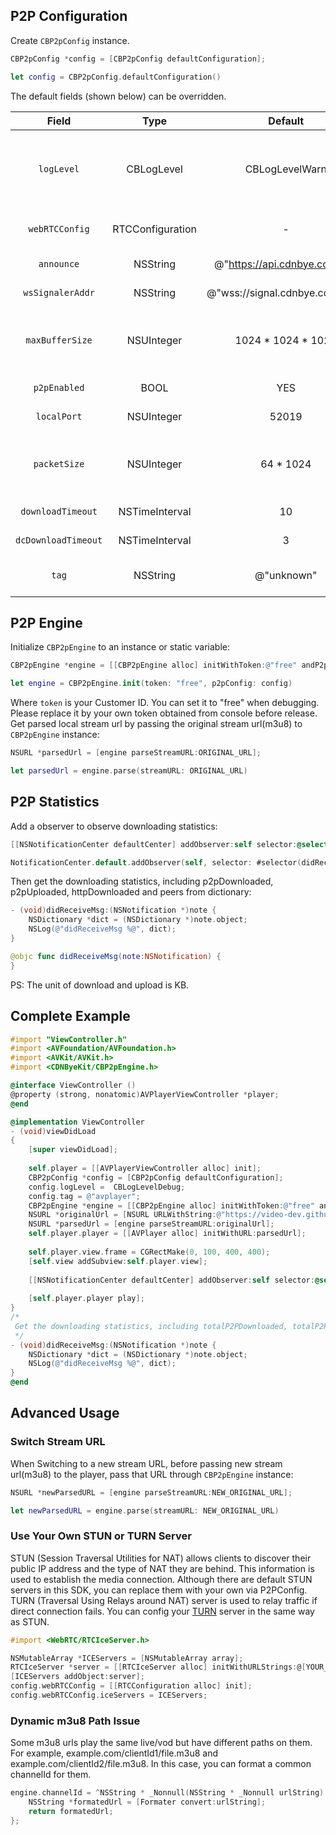 
## P2P Configuration
Create `CBP2pConfig` instance.
```objectivec
CBP2pConfig *config = [CBP2pConfig defaultConfiguration];
```
```swift
let config = CBP2pConfig.defaultConfiguration()
```

The default fields (shown below) can be overridden.

| Field | Type | Default | Description |
| :-: | :-: | :-: | :-: |
| `logLevel` | CBLogLevel | CBLogLevelWarn | Print log level(CBLogLevelNone, CBLogLevelDebug, CBLogLevelInfo, CBLogLevelWarn, CBLogLevelError).                                                                                       
| `webRTCConfig` | RTCConfiguration | - | Providing options to configure WebRTC connections.
| `announce` | NSString | @"https://api.cdnbye.com/v1" | The address of tracker server.
| `wsSignalerAddr` | NSString | @"wss://signal.cdnbye.com/wss" | The address of signal server.
| `maxBufferSize` | NSUInteger | 1024 * 1024 * 1024 | The max size of binary data that can be stored in the cache for VOD(Set to 0 will disable disk cache).
| `p2pEnabled` | BOOL | YES | Enable or disable p2p engine.
| `localPort` | NSUInteger | 52019 | The port for local http server.
| `packetSize` | NSUInteger | 64 * 1024 | The maximum package size sent by datachannel, 64KB should work with most of recent browsers.
| `downloadTimeout` | NSTimeInterval | 10 | TS file download timeout by HTTP.
| `dcDownloadTimeout` | NSTimeInterval | 3 | Download timeout for WebRTC datachannel.
| `tag` | NSString | @"unknown" | User defined tag which is presented in console.

## P2P Engine
Initialize `CBP2pEngine` to an instance or static variable:
```objectivec
CBP2pEngine *engine = [[CBP2pEngine alloc] initWithToken:@"free" andP2pConfig:config];
```
```swift
let engine = CBP2pEngine.init(token: "free", p2pConfig: config)
```
Where `token` is your Customer ID. You can set it to "free" when debugging. Please replace it by your own token obtained from console before release.
Get parsed local stream url by passing the original stream url(m3u8) to `CBP2pEngine` instance:
```objectivec
NSURL *parsedUrl = [engine parseStreamURL:ORIGINAL_URL];
```
```swift
let parsedUrl = engine.parse(streamURL: ORIGINAL_URL)
```

## P2P Statistics
Add a observer to observe downloading statistics:
```objectivec
[[NSNotificationCenter defaultCenter] addObserver:self selector:@selector(didReceiveMsg:) name:kP2pEngineDidReceiveStatistics object:nil];
```
```swift
NotificationCenter.default.addObserver(self, selector: #selector(didReceiveMsg), name: NSNotification.Name(rawValue: kP2pEngineDidReceiveStatistics), object: nil)
```
Then get the downloading statistics, including p2pDownloaded, p2pUploaded, httpDownloaded and peers from dictionary:
```objectivec
- (void)didReceiveMsg:(NSNotification *)note {
    NSDictionary *dict = (NSDictionary *)note.object;
    NSLog(@"didReceiveMsg %@", dict);
}
```
```swift
@objc func didReceiveMsg(note:NSNotification) {
}
```
PS: The unit of download and upload is KB.

## Complete Example
```objectivec
#import "ViewController.h"
#import <AVFoundation/AVFoundation.h>
#import <AVKit/AVKit.h>
#import <CDNByeKit/CBP2pEngine.h>

@interface ViewController ()
@property (strong, nonatomic)AVPlayerViewController *player;
@end

@implementation ViewController
- (void)viewDidLoad
{
    [super viewDidLoad];
    
    self.player = [[AVPlayerViewController alloc] init];
    CBP2pConfig *config = [CBP2pConfig defaultConfiguration];
    config.logLevel =  CBLogLevelDebug;
    config.tag = @"avplayer";
    CBP2pEngine *engine = [[CBP2pEngine alloc] initWithToken:@"free" andP2pConfig:config];
    NSURL *originalUrl = [NSURL URLWithString:@"https://video-dev.github.io/streams/x36xhzz/url_2/193039199_mp4_h264_aac_ld_7.m3u8"];
    NSURL *parsedUrl = [engine parseStreamURL:originalUrl];
    self.player.player = [[AVPlayer alloc] initWithURL:parsedUrl];
    
    self.player.view.frame = CGRectMake(0, 100, 400, 400);
    [self.view addSubview:self.player.view];
    
    [[NSNotificationCenter defaultCenter] addObserver:self selector:@selector(didReceiveMsg:) name:kP2pEngineDidReceiveStatistics object:nil];
    
    [self.player.player play];
}
/*
 Get the downloading statistics, including totalP2PDownloaded, totalP2PUploaded and totalHTTPDownloaded.
 */
- (void)didReceiveMsg:(NSNotification *)note {
    NSDictionary *dict = (NSDictionary *)note.object;
    NSLog(@"didReceiveMsg %@", dict);
}
@end
```

## Advanced Usage
### Switch Stream URL
When Switching to a new stream URL, before passing new stream url(m3u8) to the player, pass that URL through `CBP2pEngine` instance:
```objectivec
NSURL *newParsedURL = [engine parseStreamURL:NEW_ORIGINAL_URL];
```
```swift
let newParsedURL = engine.parse(streamURL: NEW_ORIGINAL_URL)
```
### Use Your Own STUN or TURN Server
STUN (Session Traversal Utilities for NAT) allows clients to discover their public IP address and the type of NAT they are behind. This information is used to establish the media connection. Although there are default STUN servers in this SDK, you can replace them with your own via P2PConfig. TURN (Traversal Using Relays around NAT) server is used to relay traffic if direct connection fails. You can config your [TURN](https://github.com/coturn/coturn) server in the same way as STUN.
```objectivec
#import <WebRTC/RTCIceServer.h>

NSMutableArray *ICEServers = [NSMutableArray array];
RTCIceServer *server = [[RTCIceServer alloc] initWithURLStrings:@[YOUR_STUN_OR_TURN_SERVER]];
[ICEServers addObject:server];
config.webRTCConfig = [[RTCConfiguration alloc] init];
config.webRTCConfig.iceServers = ICEServers;
```
### Dynamic m3u8 Path Issue
Some m3u8 urls play the same live/vod but have different paths on them. For example, example.com/clientId1/file.m3u8 and example.com/clientId2/file.m3u8. In this case, you can format a common channelId for them.
```objectivec
engine.channelId = ^NSString * _Nonnull(NSString * _Nonnull urlString) {
    NSString *formatedUrl = [Formater convert:urlString];
    return formatedUrl;
};
```